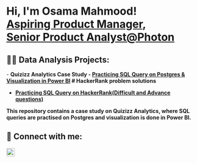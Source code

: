 <h1>Hi, I'm Osama Mahmood! <br/><a href="https://github.com/osi51">Aspiring Product Manager</a>, <br/><a href="https://www.linkedin.com/in/osama51/"> Senior Product Analyst@Photon</a>

<h2>👨‍💻 Data Analysis Projects:</h2>
- <b> Quizizz Analytics Case Study
  - <a href="https://github.com/osi51/Quizizz-Analytics-Case-Study">Practicing SQL Query on Postgres & Visualization in Power BI</a>
# HackerRank problem solutions

- [Practicing SQL Query on HackerRank(Difficult and Advance questions)](https://github.com/osi51/HackerRank-SQL-Solution
)

This repository contains a case study on Quizizz Analytics, where SQL queries are practised on Postgres and visualization is done in Power BI.

  
<h2> 🤳 Connect with me:</h2>

[<img align="left" alt="JoshMadakor | LinkedIn" width="22px" src="https://cdn.jsdelivr.net/npm/simple-icons@v3/icons/linkedin.svg" />][linkedin]


[linkedin]: https://linkedin.com/in/osama51

<!--
**joshmadakor1/joshmadakor1** is a ✨ _special_ ✨ repository because its `README.md` (this file) appears on your GitHub profile.

Here are some ideas to get you started:

- 🔭 I’m currently working on ...
- 🌱 I’m currently learning ...
- 👯 I’m looking to collaborate on ...
- 🤔 I’m looking for help with ...
- 💬 Ask me about ...
- 📫 How to reach me: ...
- 😄 Pronouns: ...
- ⚡ Fun fact: ...
-->
